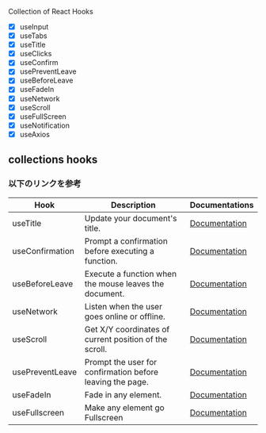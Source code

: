Collection of React Hooks

- [x] useInput
- [x] useTabs
- [x] useTitle
- [x] useClicks
- [x] useConfirm
- [x] usePreventLeave
- [x] useBeforeLeave
- [x] useFadeIn
- [x] useNetwork
- [x] useScroll
- [x] useFullScreen
- [x] useNotification
- [x] useAxios

## collections hooks

### 以下のリンクを参考

| Hook            | Description                                               | Documentations                                                                     |
| --------------- | --------------------------------------------------------- | ---------------------------------------------------------------------------------- |
| useTitle        | Update your document's title.                             | [Documentation](https://github.com/kimute/react-hooks/tree/master/useTitle)        |
| useConfirmation | Prompt a confirmation before executing a function.        | [Documentation](https://github.com/kimute/react-hooks/tree/master/useConfirm)      |
| useBeforeLeave  | Execute a function when the mouse leaves the document.    | [Documentation](https://github.com/kimute/react-hooks/tree/master/useBeforeLeave)  |
| useNetwork      | Listen when the user goes online or offline.              | [Documentation](https://github.com/kimute/react-hooks/tree/master/useNetwork)      |
| useScroll       | Get X/Y coordinates of current position of the scroll.    | [Documentation](https://github.com/kimute/react-hooks/tree/master/useScroll)       |
| usePreventLeave | Prompt the user for confirmation before leaving the page. | [Documentation](https://github.com/kimute/react-hooks/tree/master/usePreventLeave) |
| useFadeIn       | Fade in any element.                                      | [Documentation](https://github.com/kimute/react-hooks/tree/master/useFadeIn)       |
| useFullscreen   | Make any element go Fullscreen                            | [Documentation](https://github.com/kimute/react-hooks/tree/master/useFullScreen)   |
